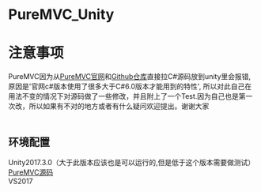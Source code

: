 # PureMVC_Unity
注意事项
====
PureMVC因为从[PureMVC官网](http://puremvc.org)和[Github仓库](https://github.com/PureMVC/puremvc-csharp-standard-framework)直接拉C#源码放到unity里会报错,原因是'官网c#版本使用了很多大于C#6.0版本才能用到的特性', 所以对此自己在用法不变的情况下对源码做了一些修改，并且附上了一个Test.因为自己也是第一次改，所以如果有不对的地方或者有什么疑问欢迎提出。谢谢大家<br><br>
## 环境配置
Unity2017.3.0（大于此版本应该也是可以运行的,但是低于这个版本需要做测试）<br>
[PureMVC源码](https://github.com/PureMVC/puremvc-csharp-standard-framework)<br>
VS2017<br>
